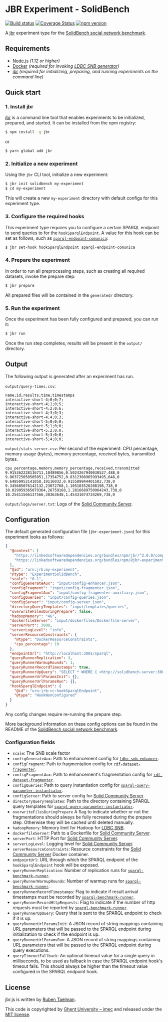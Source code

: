 # JBR Experiment - SolidBench

[![Build status](https://github.com/rubensworks/jbr.js/workflows/CI/badge.svg)](https://github.com/rubensworks/jbr.js/actions?query=workflow%3ACI)
[![Coverage Status](https://coveralls.io/repos/github/rubensworks/jbr.js/badge.svg?branch=master)](https://coveralls.io/github/rubensworks/jbr.js?branch=master)
[![npm version](https://badge.fury.io/js/%40jbr-experiment%2Fsolidbench.svg)](https://www.npmjs.com/package/@jbr-experiment/solidbench)

A [jbr](https://github.com/rubensworks/jbr.js/tree/master/packages/jbr) experiment type for the [SolidBench social network benchmark](https://github.com/SolidBench/SolidBench.js).

## Requirements

* [Node.js](https://nodejs.org/en/) _(1.12 or higher)_
* [Docker](https://www.docker.com/) _(required for invoking [LDBC SNB generator](https://github.com/ldbc/ldbc_snb_datagen_hadoop))_
* [jbr](https://github.com/rubensworks/jbr.js/tree/master/packages/jbr) _(required for initializing, preparing, and running experiments on the command line)_

## Quick start

### 1. Install jbr

[jbr](https://github.com/rubensworks/jbr.js/tree/master/packages/jbr) is a command line tool that enables experiments to be initialized, prepared, and started.
It can be installed from the npm registry:

```bash
$ npm install -g jbr
```
or
```bash
$ yarn global add jbr
```

### 2. Initialize a new experiment

Using the `jbr` CLI tool, initialize a new experiment:

```bash
$ jbr init solidbench my-experiment
$ cd my-experiment
```

This will create a new `my-experiment` directory with default configs for this experiment type.

### 3. Configure the required hooks

This experiment type requires you to configure a certain SPARQL endpoint to send queries to for the `hookSparqlEndpoint`.
A value for this hook can be set as follows, such as [`sparql-endpoint-comunica`](https://github.com/rubensworks/jbr.js/tree/master/packages/hook-sparql-endpoint-comunica):

```bash
$ jbr set-hook hookSparqlEndpoint sparql-endpoint-comunica
```

### 4. Prepare the experiment

In order to run all preprocessing steps, such as creating all required datasets, invoke the prepare step:

```bash
$ jbr prepare
```

All prepared files will be contained in the `generated/` directory.

### 5. Run the experiment

Once the experiment has been fully configured and prepared, you can run it:

```bash
$ jbr run
```

Once the run step completes, results will be present in the `output/` directory.

## Output

The following output is generated after an experiment has run.

`output/query-times.csv`:
```csv
name;id;results;time;timestamps
interactive-short-4;0;0;7;
interactive-short-4;1;0;5;
interactive-short-4;2;0;6;
interactive-short-4;3;0;3;
interactive-short-4;4;0;3;
interactive-short-5;0;0;0;
interactive-short-5;1;0;0;
interactive-short-5;2;0;0;
interactive-short-5;3;0;0;
interactive-short-5;4;0;0;
```

`output/stats-server.csv`: Per second of the experiment: CPU percentage, memory usage (bytes), memory percentage, received bytes, transmitted bytes.
```csv
cpu_percentage,memory,memory_percentage,received,transmitted
9.915362228116711,10489856,0.5024267940030527,488,0
9.863725050505051,17354752,0.8312308965993495,648,0
9.64850952141058,19116032,0.915589944401502,738,0
9.345685076142132,23072768,1.105103526208198,738,0
10.029959365079364,26759168,1.2816689750964243,738,0
10.25411566137566,30363648,1.45431074734269,738,0
```

`output/logs/server.txt`: Logs of the [Solid Community Server](https://github.com/solid/community-server/).

## Configuration

The default generated configuration file (`jbr-experiment.json`) for this experiment looks as follows:

```json
{
  "@context": [
    "https://linkedsoftwaredependencies.org/bundles/npm/jbr/^2.0.0/components/context.jsonld",
    "https://linkedsoftwaredependencies.org/bundles/npm/@jbr-experiment/solidbench/^1.0.0/components/context.jsonld"
  ],
  "@id": "urn:jrb:my-experiment",
  "@type": "ExperimentSolidBench",
  "scale": "0.1",
  "configGenerateAux": "input/config-enhancer.json",
  "configFragment": "input/config-fragmenter.json",
  "configFragmentAux": "input/config-fragmenter-auxiliary.json",
  "configQueries": "input/config-queries.json",
  "configServer": "input/config-server.json",
  "directoryQueryTemplates": "input/templates/queries",
  "overwriteFilesDuringPrepare": false,
  "hadoopMemory": "4G",
  "dockerfileServer": "input/dockerfiles/Dockerfile-server",
  "serverPort": 3000,
  "serverLogLevel": "info",
  "serverResourceConstraints": {
    "@type": "DockerResourceConstraints",
    "cpu_percentage": 10
  },
  "endpointUrl": "http://localhost:3001/sparql",
  "queryRunnerReplication": 3,
  "queryRunnerWarmupRounds": 1,
  "queryRunnerRecordTimestamps": true,
  "queryRunnerUpQuery": "SELECT * WHERE { <http://solidbench-server:3000/pods/00000000000000000933/profile/card#me> a ?o } LIMIT 1",
  "queryRunnerUrlParamsInit": {},
  "queryRunnerUrlParamsRun": {},
  "hookSparqlEndpoint": {
    "@id": "urn:jrb:cc:hookSparqlEndpoint",
    "@type": "HookNonConfigured"
  }
}
```

Any config changes require re-running the prepare step.

More background information on these config options can be found in the README of the [SolidBench social network benchmark](https://github.com/SolidBench/SolidBench.js).

### Configuration fields

* `scale`: The SNB scale factor
* `configGenerateAux`: Path to enhancement config for [`ldbc-snb-enhancer`](https://github.com/SolidBench/ldbc-snb-enhancer.js/).
* `configFragment`: Path to fragmentation config for [`rdf-dataset-fragmenter`](https://github.com/SolidBench/rdf-dataset-fragmenter.js).
* `configFragmentAux`: Path to enhancement's fragmentation config for [`rdf-dataset-fragmenter`](https://github.com/SolidBench/rdf-dataset-fragmenter.js).
* `configQueries`: Path to query instantiation config for [`sparql-query-parameter-instantiator`](https://github.com/SolidBench/sparql-query-parameter-instantiator.js).
* `configServer`: Path to server config for [Solid Community Server](https://github.com/solid/community-server/).
* `directoryQueryTemplates`: Path to the directory containing SPARQL query templates for [`sparql-query-parameter-instantiator`](https://github.com/SolidBench/sparql-query-parameter-instantiator.js).
* `overwriteFilesDuringPrepare` A flag to indicate whether or not the fragmentations should always be fully recreated during the prepare step. Otherwise they will be cached until deleted manually.
* `hadoopMemory`: Memory limit for Hadoop for [LDBC SNB](https://github.com/ldbc/ldbc_snb_datagen_hadoop).
* `dockerfileServer`: Path to a Dockerfile for [Solid Community Server](https://github.com/CommunitySolidServer/CommunitySolidServer).
* `serverPort`: HTTP Port for [Solid Community Server](https://github.com/CommunitySolidServer/CommunitySolidServer).
* `serverLogLevel`: Logging level for [Solid Community Server](https://github.com/CommunitySolidServer/CommunitySolidServer).
* `serverResourceConstraints`: Resource constraints for the [Solid Community Server](https://github.com/CommunitySolidServer/CommunitySolidServer) Docker container.
* `endpointUrl`: URL through which the SPARQL endpoint of the `hookSparqlEndpoint` hook will be exposed.
* `queryRunnerReplication`: Number of replication runs for [`sparql-benchmark-runner`](https://github.com/comunica/sparql-benchmark-runner.js).
* `queryRunnerWarmupRounds`: Number of warmup runs for [`sparql-benchmark-runner`](https://github.com/comunica/sparql-benchmark-runner.js).
* `queryRunnerRecordTimestamps`: Flag to indicate if result arrival timestamps must be recorded by [`sparql-benchmark-runner`](https://github.com/comunica/sparql-benchmark-runner.js).
* `queryRunnerRecordHttpRequests`: Flag to indicate if the number of http requests must be reported by [`sparql-benchmark-runner`](https://github.com/comunica/sparql-benchmark-runner.js).
* `queryRunnerUpQuery`: Query that is sent to the SPARQL endpoint to check if it is up.
* `queryRunnerUrlParamsInit`: A JSON record of string mappings containing URL parameters that will be passed to the SPARQL endpoint during initialization to check if the endpoint is up.
* `queryRunnerUrlParamsRun`: A JSON record of string mappings containing URL parameters that will be passed to the SPARQL endpoint during query executions.
* `queryTimeoutFallback`: An optional timeout value for a single query in milliseconds, to be used as fallback in case the SPARQL endpoint hook's timeout fails. This should always be higher than the timeout value configured in the SPARQL endpoint hook.

## License

jbr.js is written by [Ruben Taelman](http://www.rubensworks.net/).

This code is copyrighted by [Ghent University – imec](http://idlab.ugent.be/)
and released under the [MIT license](http://opensource.org/licenses/MIT).
